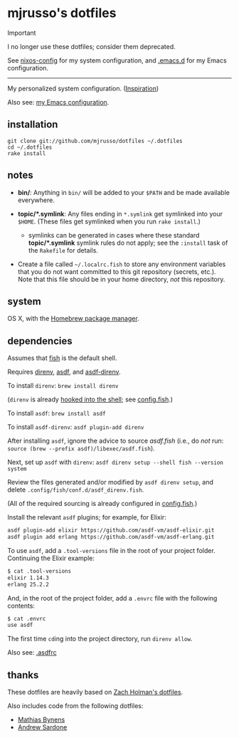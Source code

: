 mjrusso's dotfiles
==================

> [!IMPORTANT]
>
> I no longer use these dotfiles; consider them deprecated.
>
> See [nixos-config](https://github.com/mjrusso/nixos-config) for my system
> configuration, and [.emacs.d](https://github.com/mjrusso/.emacs.d) for my
> Emacs configuration.

---

My personalized system configuration. ([Inspiration](http://zachholman.com/2010/08/dotfiles-are-meant-to-be-forked/))

Also see: [my Emacs configuration](https://github.com/mjrusso/.emacs.d).

installation
------------

    git clone git://github.com/mjrusso/dotfiles ~/.dotfiles
    cd ~/.dotfiles
    rake install

notes
-----

- **bin/**: Anything in `bin/` will be added to your `$PATH` and be made
  available everywhere.

- **topic/\*.symlink**: Any files ending in `*.symlink` get symlinked into
  your `$HOME`. (These files get symlinked when you run `rake install`.)

  - symlinks can be generated in cases where these standard **topic/\*.symlink**
  symlink rules do not apply; see the `:install` task of the `Rakefile` for details.

- Create a file called `~/.localrc.fish` to store any environment variables
  that you do not want committed to this git repository (secrets, etc.). Note
  that this file should be in your home directory, _not_ this repository.

system
------

OS X, with the [Homebrew package manager](http://mxcl.github.com/homebrew/).

dependencies
------------

Assumes that [fish](https://fishshell.com/) is the default shell.

Requires [direnv](https://direnv.net/), [asdf](https://asdf-vm.com/), and
[asdf-direnv](https://github.com/asdf-community/asdf-direnv).

To install `direnv`: `brew install direnv`

(`direnv` is already [hooked into the
shell](https://direnv.net/docs/hook.html); see
[config.fish](./fish/config.fish).)

To install `asdf`: `brew install asdf`

To install `asdf-direnv`: `asdf plugin-add direnv`

After installing `asdf`, ignore the advice to source _asdf.fish_ (i.e., do *not* run:
`source (brew --prefix asdf)/libexec/asdf.fish`).

Next, set up `asdf` with `direnv`: `asdf direnv setup --shell fish --version system`

Review the files generated and/or modified by `asdf direnv setup`, and delete
`.config/fish/conf.d/asdf_direnv.fish`.

(All of the required sourcing is already configured in
[config.fish](./fish/config.fish).)

Install the relevant `asdf` plugins; for example, for Elixir:

```bash
asdf plugin-add elixir https://github.com/asdf-vm/asdf-elixir.git
asdf plugin add erlang https://github.com/asdf-vm/asdf-erlang.git
```

To use `asdf`, add a `.tool-versions` file in the root of your project folder.
Continuing the Elixir example:

``` bash
$ cat .tool-versions
elixir 1.14.3
erlang 25.2.2
```

And, in the root of the project folder, add a `.envrc` file with the following
contents:

``` bash
$ cat .envrc
use asdf
```

The first time `cd`ing into the project directory, run `direnv allow`.

Also see: [.asdfrc](./asdf/asdfrc.symlink)

thanks
------

These dotfiles are heavily based on [Zach Holman's dotfiles](https://github.com/holman/dotfiles).

Also includes code from the following dotfiles:

- [Mathias Bynens](https://github.com/mathiasbynens/dotfiles)
- [Andrew Sardone](https://github.com/andrewsardone/dotfiles)
